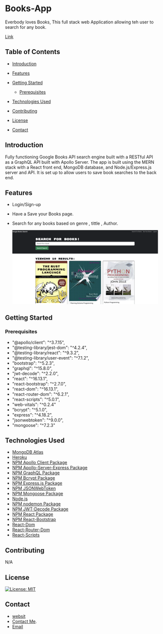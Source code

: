 # Books-App

Everbody loves Books, This full stack web Application allowing teh user to search for any book.

[Link](https://graphql-yamini-books.herokuapp.com/)

## Table of Contents
- [Introduction](#introduction)
- [Features](#features)
- [Getting Started](#getting-started)
  - [Prerequisites](#prerequisites)
 
- [Technologies Used](#technologies-used)
- [Contributing](#contributing)
- [License](#license)
- [Contact](#contact)

## Introduction
Fully functioning Google Books API search engine built with a RESTful API as a GraphQL API built with Apollo Server. The app is built using the MERN stack with a React front end, MongoDB database, and Node.js/Express.js server and API. It is set up to allow users to save book searches to the back end.

## Features

- Login/Sign-up
- Have a Save your Books page.
- Search for any books based on genre , tittle , Author.

     ![Screenshot](/img/books.png)


## Getting Started

### Prerequisites

* "@apollo/client": "^3.7.15",
* "@testing-library/jest-dom": "^4.2.4",
* "@testing-library/react": "^9.3.2",
* "@testing-library/user-event": "^7.1.2",
* "bootstrap": "^5.2.3",
* "graphql": "^15.8.0",
* "jwt-decode": "^2.2.0",
* "react": "^16.13.1",
* "react-bootstrap": "^2.7.0",
* "react-dom": "^16.13.1",
* "react-router-dom": "^6.2.1",
* "react-scripts": "^5.0.1",
* "web-vitals": "^0.2.4"
* "bcrypt": "^5.1.0",
* "express": "^4.18.2",
* "jsonwebtoken": "^9.0.0",
* "mongoose": "^7.2.3"
  


## Technologies Used

- [MongoDB Atlas](https://www.mongodb.com/cloud/atlas)
- [Heroku](https://www.heroku.com)
- [NPM Apollo Client Package](https://www.npmjs.com/package/stripe)
- [NPM Apollo-Server-Express Package](https://www.npmjs.com/package/apollo-server-express)
- [NPM GraphQL Package](https://www.npmjs.com/package/graphql)
- [NPM Bcrypt Package](https://www.npmjs.com/package/bcrypt)
- [NPM Express.js Package](https://www.npmjs.com/package/express)
- [NPM JSONWebToken](https://www.npmjs.com/package/jsonwebtoken)
- [NPM Mongoose Package](https://www.npmjs.com/package/mongoose)
- [Node.js](https://nodejs.org/en/)
- [NPM nodemon Package](https://www.npmjs.com/package/nodemon)
- [NPM JWT-Decode Package](https://www.npmjs.com/package/jwt-decode)
- [NPM React Package](https://www.npmjs.com/package/react)
- [NPM React-Bootstrap](https://www.npmjs.com/package/react-bootstrap)
- [React-Dom](https://www.npmjs.com/package/react-dom)
- [React-Router-Dom](https://www.npmjs.com/package/react-router-dom)
- [React-Scripts](https://www.npmjs.com/package/react-scripts)


## Contributing

N/A

## License

[![License: MIT](https://img.shields.io/github/license/CailinBellWold/Book-Search-Engine?style=plastic)](https://opensource.org/licenses/MIT)


## Contact


  * [websit](https://yamcodes.com/)
  * [Contact Me](https://yamcodes.com/).
  * [Email](yamini@yamcodes.com)




